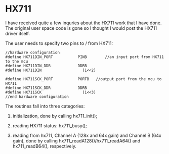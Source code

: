 # HX711

I have received quite a few inquries about the HX711 work that I have done. The original user space code is gone so I thought I would post the HX711 driver itself.

The user needs to specify two pins to / from HX711: 

```
//hardware configuration
#define HX711DIN_PORT			PINB		//an input port from HX711 to the mcu
#define HX711DIN_DDR			DDRB
#define HX711DIN				  (1<<2)

#define HX711SCK_PORT			PORTB   //output port from the mcu to HX711
#define HX711SCK_DDR			DDRB
#define HX711SCK				  (1<<3)
//end hardware configuration
```


The routines fall into three categories:

1) initialization, done by calling hx711_init();

2) reading HX711 status: hx711_busy();

3) reading from hx711, Channel A (128x and 64x gain) and Channel B (64x gain), done by calling hx711_readA128()/hx711_readA64() and hx711_readB64(), respectively.

